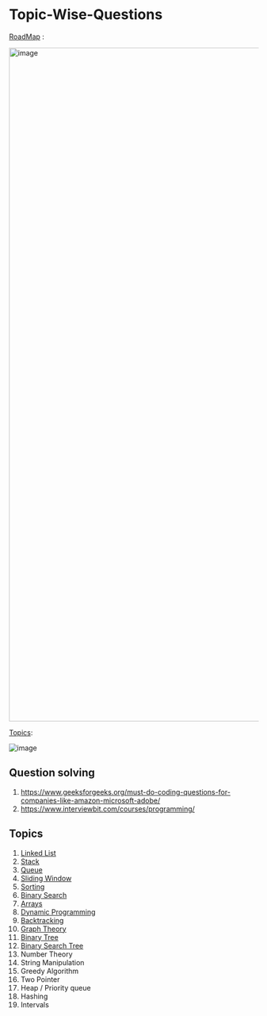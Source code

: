 # Topic-Wise-Questions

[RoadMap](https://neetcode.io/) : 

<img width="1359" alt="image" src="https://github.com/AakankshaShah/Topic-Wise-Questions/assets/55951533/d1f206e8-adc9-48e5-a422-fba9a3e28ec7">

[Topics](https://blog.algomaster.io/p/how-i-mastered-data-structures-and-algorithms):

![image](https://github.com/AakankshaShah/Topic-Wise-Questions/assets/55951533/47429756-772e-40f4-9246-65a46a6f0911)




## Question solving 
 
1. https://www.geeksforgeeks.org/must-do-coding-questions-for-companies-like-amazon-microsoft-adobe/
2. https://www.interviewbit.com/courses/programming/



## Topics

1. [Linked List](https://github.com/AakankshaShah/Topic-Wise-Questions/blob/main/LinkedList.md)
2. [Stack](https://github.com/AakankshaShah/Topic-Wise-Questions/blob/main/Stack.md)
3. [Queue](https://github.com/AakankshaShah/Topic-Wise-Questions/blob/main/Queue.md)
4. [Sliding Window](https://github.com/AakankshaShah/Topic-Wise-Questions/blob/main/SlidingWindow.md)
5. [Sorting](https://github.com/AakankshaShah/Topic-Wise-Questions/blob/main/Sorting.md)
6. [Binary Search](https://github.com/AakankshaShah/Topic-Wise-Questions/blob/main/BinarySearch.md)
7. [Arrays](https://github.com/AakankshaShah/Topic-Wise-Questions/blob/main/Arrays.md)
8. [Dynamic Programming](https://github.com/AakankshaShah/Topic-Wise-Questions/blob/main/DynamicProgramming.md)
9. [Backtracking](https://github.com/AakankshaShah/Topic-Wise-Questions/blob/main/Backtracking.md)
10. [Graph Theory](https://github.com/AakankshaShah/Topic-Wise-Questions/blob/main/Graphs.md)
11. [Binary Tree](https://github.com/AakankshaShah/Topic-Wise-Questions/blob/main/BinaryTree.md)
12. [Binary Search Tree](https://github.com/AakankshaShah/Topic-Wise-Questions/blob/main/BinarySearchTree.md)
13. Number Theory
14. String Manipulation
15. Greedy Algorithm
16. Two Pointer
17. Heap / Priority queue
18. Hashing
19. Intervals
